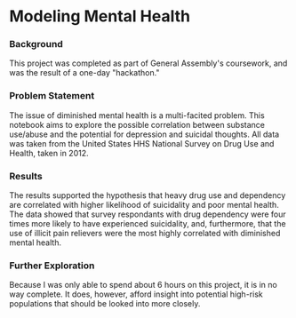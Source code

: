 # Modeling Mental Health   

### Background  
This project was completed as part of General Assembly's coursework, and was the result of a one-day "hackathon."  

### Problem Statement
The issue of diminished mental health is a multi-facited problem. This notebook aims to explore the possible correlation between substance use/abuse and the potential for depression and suicidal thoughts. All data was taken from the United States HHS National Survey on Drug Use and Health, taken in 2012. 

### Results  
The results supported the hypothesis that heavy drug use and dependency are correlated with higher likelihood of suicidality and poor mental health. The data showed that survey respondants with drug dependency were four times more likely to have experienced suicidality, and, furthermore, that the use of illicit pain relievers were the most highly correlated with diminished mental health.

### Further Exploration  
Because I was only able to spend about 6 hours on this project, it is in no way complete. It does, however, afford insight into potential high-risk populations that should be looked into more closely.

